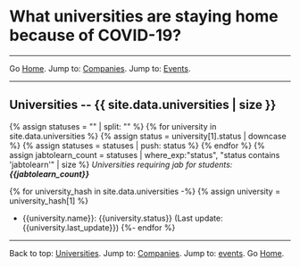 # What universities are staying home because of COVID-19?

---

Go [Home](/). Jump to: <a href="/companies.html">Companies</a>. Jump to: <a href="/events.html">Events</a>.

---

<a name="universities"></a>

## Universities -- {{ site.data.universities | size }}

{% assign statuses = "" | split: "" %}
{% for university in site.data.universities %}
    {% assign status = university[1].status | downcase %}
    {% assign statuses = statuses | push: status %}
{% endfor %}
{% assign jabtolearn_count = statuses | where_exp:"status", "status contains 'jabtolearn'" | size %}
*Universities requiring jab for students: **{{jabtolearn_count}}***

{% for university_hash in site.data.universities -%}
{% assign university = university_hash[1] %}
- {{university.name}}: {{university.status}} (Last update: {{university.last_update}})
{%- endfor %}

---

Back to top: <a href="#universities">Universities</a>. Jump to: <a href="/companies.html">Companies</a>. Jump to: <a href="/events.html">events</a>. Go [Home](/).
